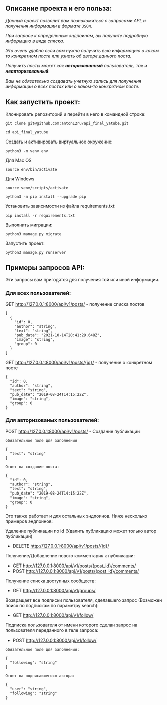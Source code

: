 ## Описание проекта и его польза:

*Данный проект позволит вам познакомиться с запросами API,
и получения информации в формате* `JSON`.

*При запросе к определнным эндпоинам, вы получите подробную информцию
в виде списка.*

*Это очень удобно если вам нужно получить всю информацию о каком то конкретном посте или узнать об авторе данного поста.*

*Получить посты может как **авторизованный** пользователь, так и **неавторизованный**.*

*Вам не обязательно создавать учетную запись для получения информации о всех постах или о каком-то конкретном посте.*




## Как запустить проект:

Клонировать репозиторий и перейти в него в командной строке:

```
git clone git@github.com:anton12ru/api_final_yatube.git
```

```
cd api_final_yatube
```

Cоздать и активировать виртуальное окружение:

```
python3 -m venv env
```

Для Mac OS
```
source env/bin/activate
```

Для Windows
```
source venv/scripts/activate
```

```
python3 -m pip install --upgrade pip
```

Установить зависимости из файла requirements.txt:

```
pip install -r requirements.txt
```

Выполнить миграции:

```
python3 manage.py migrate
```

Запустить проект:

```
python3 manage.py runserver
```


## Примеры запросов API:

Эти запросы вам пригодятся для получения той или иной информации.

### Для всех пользователей:

GET http://127.0.0.1:8000/api/v1/posts/ -
получение списка постов
```
[
  {
    "id": 0,
    "author": "string",
    "text": "string",
    "pub_date": "2021-10-14T20:41:29.648Z",
    "image": "string",
    "group": 0
  }
]
```
GET http://127.0.0.1:8000/api/v1/posts/{id}/ -
получение о конкретном посте
```
{
  "id": 0,
  "author": "string",
  "text": "string",
  "pub_date": "2019-08-24T14:15:22Z",
  "image": "string",
  "group": 0
}
```

### Для авторизованых пользователей:

POST http://127.0.0.1:8000/api/v1/posts/ - Создание публикации
```
обязательное поле для заполнения

{
  "text": "string"
}

Ответ на создание поста:

{
  "id": 0,
  "author": "string",
  "text": "string",
  "pub_date": "2019-08-24T14:15:22Z",
  "image": "string",
  "group": 0
}
```

Это также работает и для остальных эндпоинов. Ниже несколько примеров эндпоинов:

Удаление публикации по id (Удалить публикацию может только автор публикации)
- DELETE  http://127.0.0.1:8000/api/v1/posts/{id}/

Получение/Добавление нового комментария к публикации:
- GET http://127.0.0.1:8000/api/v1/posts/{post_id}/comments/
- POST http://127.0.0.1:8000/api/v1/posts/{post_id}/comments/

Получение списка доступных сообществ:
- GET http://127.0.0.1:8000/api/v1/groups/

Возвращает все подписки пользователя, сделавшего запрос (Возможен поиск по подпискам по параметру search):
- GET http://127.0.0.1:8000/api/v1/follow/

Подписка пользователя от имени которого сделан запрос на пользователя переданного в теле запроса:
- POST http://127.0.0.1:8000/api/v1/follow/
```
обязательное поле для заполнения:

{
  "following": "string"
}

Ответ на подписавшегося автора:

{
  "user": "string",
  "following": "string"
}
```
